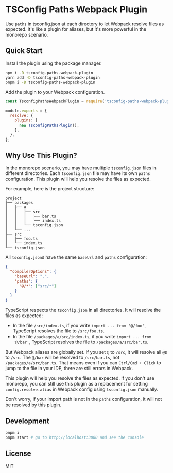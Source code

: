 # TSConfig Paths Webpack Plugin

Use `paths` in tsconfig.json at each directory to let Webpack resolve files as expected. It's like a plugin for aliases, but it's more powerful in the monorepo scenario.

## Quick Start

Install the plugin using the package manager.

```bash
npm i -D tsconfig-paths-webpack-plugin
yarn add -D tsconfig-paths-webpack-plugin
pnpm i -D tsconfig-paths-webpack-plugin
```

Add the plugin to your Webpack configuration.

```javascript
const TsconfigPathsWebpackPlugin = require('tsconfig-paths-webpack-plugin');

module.exports = {
  resolve: {
    plugins: [
      new TsconfigPathsPlugin(),
    ],
  },
};
```

## Why Use This Plugin?

In the monorepo scenario, you may have multiple `tsconfig.json` files in different directories. Each `tsconfig.json` file may have its own `paths` configuration. This plugin will help you resolve the files as expected.

For example, here is the project structure:

```
project
├── packages
│   ├── a
│   │   ├── src
│   │   │   ├── bar.ts
│   │   │   └── index.ts
│   │   └── tsconfig.json
│   └── ...
├── src
│   ├── foo.ts
│   └── index.ts
└── tsconfig.json
```

All `tsconfig.json`s have the same `baseUrl` and `paths` configuration:

```json
{
  "compilerOptions": {
    "baseUrl": ".",
    "paths": {
      "@/*": ["src/*"]
    }
  }
}
```

TypeScript respects the `tsconfig.json` in all directories. It will resolve the files as expected:

- In the file `/src/index.ts`, if you write `import ... from '@/foo'`, TypeScript resolves the file to `/src/foo.ts`.
- In the file `/packages/a/src/index.ts`, if you write `import ... from '@/bar'`, TypeScript resolves the file to `/packages/a/src/bar.ts`.

But Webpack aliases are globally set. If you set `@` to `/src`, it will resolve all `@`s to `/src`. The `@/bar` will be resolved to `/src/bar.ts`, not `/packages/a/src/bar.ts`. That means even if you can `Ctrl/Cmd + Click` to jump to the file in your IDE, there are still errors in Webpack.

This plugin will help you resolve the files as expected. If you don't use monorepo, you can still use this plugin as a replacement for setting `config.resolve.alias` in Webpack config using `tsconfig.json` manually.

Don't worry, if your import path is not in the `paths` configuration, it will not be resolved by this plugin.

## Development

```bash
pnpm i
pnpm start # go to http://localhost:3000 and see the console
```

## License

MIT
